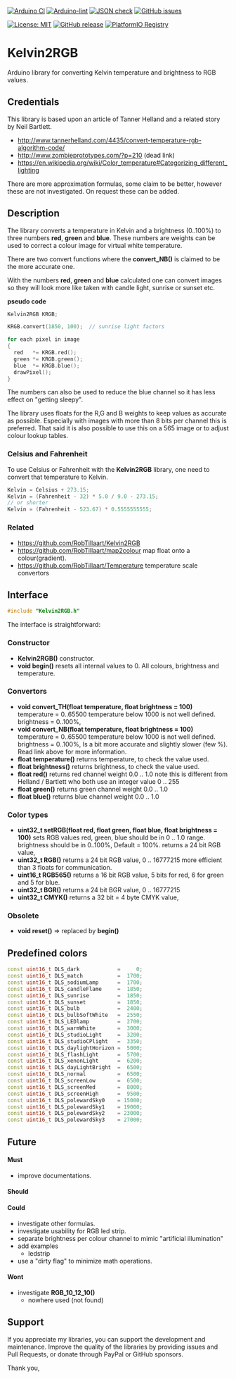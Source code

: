 
[![Arduino CI](https://github.com/RobTillaart/Kelvin2RGB/workflows/Arduino%20CI/badge.svg)](https://github.com/marketplace/actions/arduino_ci)
[![Arduino-lint](https://github.com/RobTillaart/Kelvin2RGB/actions/workflows/arduino-lint.yml/badge.svg)](https://github.com/RobTillaart/Kelvin2RGB/actions/workflows/arduino-lint.yml)
[![JSON check](https://github.com/RobTillaart/Kelvin2RGB/actions/workflows/jsoncheck.yml/badge.svg)](https://github.com/RobTillaart/Kelvin2RGB/actions/workflows/jsoncheck.yml)
[![GitHub issues](https://img.shields.io/github/issues/RobTillaart/Kelvin2RGB.svg)](https://github.com/RobTillaart/Kelvin2RGB/issues)

[![License: MIT](https://img.shields.io/badge/license-MIT-green.svg)](https://github.com/RobTillaart/Kelvin2RGB/blob/master/LICENSE)
[![GitHub release](https://img.shields.io/github/release/RobTillaart/Kelvin2RGB.svg?maxAge=3600)](https://github.com/RobTillaart/Kelvin2RGB/releases)
[![PlatformIO Registry](https://badges.registry.platformio.org/packages/robtillaart/library/Kelvin2RGB.svg)](https://registry.platformio.org/libraries/robtillaart/Kelvin2RGB)


# Kelvin2RGB

Arduino library for converting Kelvin temperature and brightness to RGB values.


## Credentials

This library is based upon an article of Tanner Helland and a related story by Neil Bartlett.

- http://www.tannerhelland.com/4435/convert-temperature-rgb-algorithm-code/
- http://www.zombieprototypes.com/?p=210 (dead link)
- https://en.wikipedia.org/wiki/Color_temperature#Categorizing_different_lighting

There are more approximation formulas, some claim to be better,
however these are not investigated. On request these can be added.


## Description

The library converts a temperature in Kelvin and a brightness (0..100%)
 to three numbers **red**, **green** and **blue**.
These numbers are weights can be used to correct a colour image for virtual white temperature.

There are two convert functions where the **convert_NB()** is claimed to be
the more accurate one.

With the numbers **red**, **green** and **blue** calculated one can convert images 
so they will look more like taken with candle light, sunrise or sunset etc.


**pseudo code**
```cpp
Kelvin2RGB KRGB;

KRGB.convert(1850, 100);  // sunrise light factors

for each pixel in image
{
  red   *= KRGB.red();
  green *= KRGB.green();
  blue  *= KRGB.blue();
  drawPixel();
}
```

The numbers can also be used to reduce the blue channel so it has less effect 
on "getting sleepy".

The library uses floats for the R,G and B weights to keep values as accurate as possible.
Especially with images with more than 8 bits per channel this is preferred.
That said it is also possible to use this on a 565 image or to adjust colour lookup tables.


### Celsius and Fahrenheit

To use Celsius or Fahrenheit with the **Kelvin2RGB** library, 
one need to convert that temperature to Kelvin.

```cpp
Kelvin = Celsius + 273.15;
Kelvin = (Fahrenheit - 32) * 5.0 / 9.0 - 273.15;
// or shorter
Kelvin = (Fahrenheit - 523.67) * 0.5555555555;
```


### Related

- https://github.com/RobTillaart/Kelvin2RGB
- https://github.com/RobTillaart/map2colour   map float onto a colour(gradient).
- https://github.com/RobTillaart/Temperature  temperature scale convertors


## Interface

```cpp
#include "Kelvin2RGB.h"
```

The interface is straightforward:

### Constructor

- **Kelvin2RGB()** constructor.
- **void begin()** resets all internal values to 0. 
    All colours, brightness and temperature.


### Convertors

- **void convert_TH(float temperature, float brightness = 100)**
    temperature = 0..65500   temperature below 1000 is not well defined.
    brightness = 0..100%,
- **void convert_NB(float temperature, float brightness = 100)**
    temperature = 0..65500   temperature below 1000 is not well defined.
    brightness = 0..100%,
    Is a bit more accurate and slightly slower (few %). Read link above for more information.
- **float temperature()** returns temperature, to check the value used.
- **float brightness()** returns brightness, to check the value used.
- **float red()** returns red channel weight 0.0 .. 1.0
    note this is different from Helland / Bartlett who both use an integer value 0 .. 255
- **float green()** returns green channel weight 0.0 .. 1.0
- **float blue()** returns blue channel weight 0.0 .. 1.0


### Color types

- **uint32_t setRGB(float red, float green, float blue, float brightness = 100)** sets RGB values
    red, green, blue should be in 0 .. 1.0 range. brightness should be in 0..100%, Default = 100%.
    returns a 24 bit RGB value,
- **uint32_t RGB()** returns a 24 bit RGB value, 0 .. 16777215
    more efficient than 3 floats for communication.
- **uint16_t RGB565()** returns a 16 bit RGB value, 5 bits for red, 6 for green and 5 for blue.
- **uint32_t BGR()** returns a 24 bit BGR value, 0 .. 16777215
- **uint32_t CMYK()** returns a 32 bit = 4 byte CMYK value,


### Obsolete

- **void reset()** => replaced by **begin()**


## Predefined colors


```cpp
const uint16_t DLS_dark            =     0;
const uint16_t DLS_match           =  1700;
const uint16_t DLS_sodiumLamp      =  1700;
const uint16_t DLS_candleFlame     =  1850;
const uint16_t DLS_sunrise         =  1850;
const uint16_t DLS_sunset          =  1850;
const uint16_t DLS_bulb            =  2400;
const uint16_t DLS_bulbSoftWhite   =  2550;
const uint16_t DLS_LEDlamp         =  2700;
const uint16_t DLS_warmWhite       =  3000;
const uint16_t DLS_studioLight     =  3200;
const uint16_t DLS_studioCPlight   =  3350;
const uint16_t DLS_daylightHorizon =  5000;
const uint16_t DLS_flashLight      =  5700;
const uint16_t DLS_xenonLight      =  6200;
const uint16_t DLS_dayLightBright  =  6500;
const uint16_t DLS_normal          =  6500;
const uint16_t DLS_screenLow       =  6500;
const uint16_t DLS_screenMed       =  8000;
const uint16_t DLS_screenHigh      =  9500;
const uint16_t DLS_polewardSky0    = 15000;
const uint16_t DLS_polewardSky1    = 19000;
const uint16_t DLS_polewardSky2    = 23000;
const uint16_t DLS_polewardSky3    = 27000;
```


## Future

#### Must

- improve documentations.

#### Should


#### Could

- investigate other formulas.
- investigate usability for RGB led strip.
- separate brightness per colour channel to mimic "artificial illumination"
- add examples
  - ledstrip
- use a "dirty flag" to minimize math operations.

#### Wont

- investigate **RGB_10_12_10()**
  - nowhere used (not found)


## Support

If you appreciate my libraries, you can support the development and maintenance.
Improve the quality of the libraries by providing issues and Pull Requests, or
donate through PayPal or GitHub sponsors.

Thank you,

